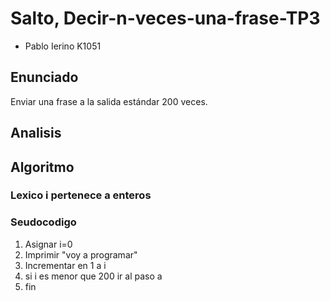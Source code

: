 # Salto, Decir-n-veces-una-frase-TP3

*  Pablo Ierino K1051


##  Enunciado
Enviar una frase a la salida estándar 200 veces.

##  Analisis


## Algoritmo
### Lexico i pertenece a enteros
### Seudocodigo
1) Asignar i=0
2) Imprimir "voy a programar"
3) Incrementar en 1 a i
4) si i es menor que 200 ir al paso a
5) fin
